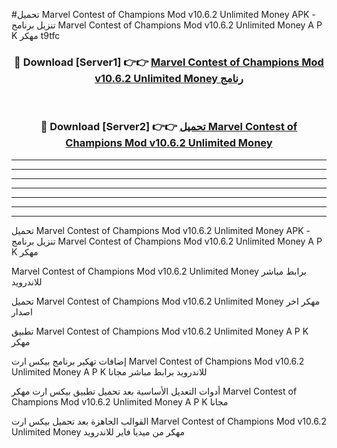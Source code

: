 #تحميل Marvel Contest of Champions Mod v10.6.2 Unlimited Money  APK - تنزيل برنامج Marvel Contest of Champions Mod v10.6.2 Unlimited Money  A P K مهكر t9tfc 



<div align="center">
<h3>🔴 Download [Server1] 👉👉 <a href="https://apkdownload10.web.app/?title=Marvel Contest of Champions Mod v10.6.2 Unlimited Money ">Marvel Contest of Champions Mod v10.6.2 Unlimited Money  رنامج</a></h3><br>

<h3>🔴 Download [Server2] 👉👉 <a href="https://apkdownload10.web.app/?title=Marvel Contest of Champions Mod v10.6.2 Unlimited Money ">تحميل Marvel Contest of Champions Mod v10.6.2 Unlimited Money  </a></h3>
</div>


----------------------------------------------------------

----------------------------------------------------------

----------------------------------------------------------

----------------------------------------------------------

----------------------------------------------------------

----------------------------------------------------------

----------------------------------------------------------

تحميل Marvel Contest of Champions Mod v10.6.2 Unlimited Money  APK - تنزيل برنامج Marvel Contest of Champions Mod v10.6.2 Unlimited Money  A P K مهكر

Marvel Contest of Champions Mod v10.6.2 Unlimited Money  برابط مباشر للاندرويد

تحميل Marvel Contest of Champions Mod v10.6.2 Unlimited Money  مهكر اخر اصدار

تطبيق Marvel Contest of Champions Mod v10.6.2 Unlimited Money  A P K مهكر

إضافات تهكير برنامج بيكس ارت Marvel Contest of Champions Mod v10.6.2 Unlimited Money  A P K للاندرويد برابط مباشر مجانا

أدوات التعديل الأساسية بعد تحميل تطبيق بيكس ارت مهكر Marvel Contest of Champions Mod v10.6.2 Unlimited Money  A P K مجانا

القوالب الجاهزة بعد تحميل بيكس ارت Marvel Contest of Champions Mod v10.6.2 Unlimited Money  مهكر من ميديا فاير للاندرويد



